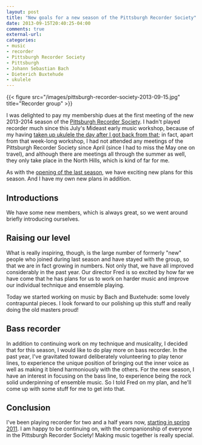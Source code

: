 ```yaml
---
layout: post
title: "New goals for a new season of the Pittsburgh Recorder Society"
date: 2013-09-15T20:40:25-04:00
comments: true
external-url:
categories:
- music
- recorder
- Pittsburgh Recorder Society
- Pittsburgh
- Johann Sebastian Bach
- Dieterich Buxtehude
- ukulele
---
```

{{< figure src="/images/pittsburgh-recorder-society-2013-09-15.jpg" title="Recorder group" >}}

I was delighted to pay my membership dues at the first meeting of the new 2013-2014 season of the [Pittsburgh Recorder Society](http://www.facebook.com/PittsburghRecorderSociety). I hadn't played recorder much since this July's Mideast early music workshop, because of my having [taken up ukulele the day after I got back from that](/blog/2013/08/23/another-unexpected-life-change-one-month-of-learning-to-play-ukulele/); in fact, apart from that week-long workshop, I had not attended any meetings of the Pittsburgh Recorder Society since April (since I had to miss the May one on travel), and although there are meetings all through the summer as well, they only take place in the North Hills, which is kind of far for me.

As with the [opening of the last season](/blog/2012/09/16/excited-by-the-new-season-of-the-pittsburgh-recorder-society/), we have exciting new plans for this season. And I have my own new plans in addition.

<!--more-->

## Introductions

We have some new members, which is always great, so we went around briefly introducing ourselves.

## Raising our level

 What is really inspiring, though, is the large number of formerly "new" people who joined during last season and have stayed with the group, so that we are in fact growing in numbers. Not only that, we have all improved considerably in the past year. Our director Fred is so excited by how far we have come that he has plans for us to work on harder music and improve our individual technique and ensemble playing.

Today we started working on music by Bach and Buxtehude: some lovely contrapuntal pieces. I look forward to our polishing up this stuff and really doing the old masters proud!

## Bass recorder

In addition to continuing work on my technique and musicality, I decided that for this season, I would like to do play more on bass recorder. In the past year, I've gravitated toward deliberately volunteering to play tenor lines, to experience the unique position of bringing out the inner voice as well as making it blend harmoniously with the others. For the new season, I have an interest in focusing on the bass line, to experience being the rock solid underpinning of ensemble music. So I told Fred on my plan, and he'll come up with some stuff for me to get into that.

## Conclusion

I've been playing recorder for two and a half years now, [starting in spring 2011](/blog/2013/02/23/celebrating-two-years-of-playing-recorder/). I am happy to be continuing on, with the companionship of everyone in the Pittsburgh Recorder Society! Making music together is really special.
